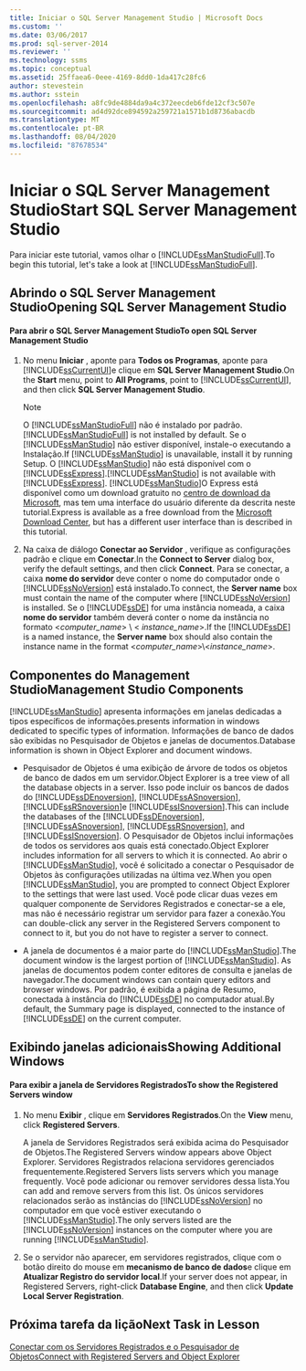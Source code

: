 ```yaml
---
title: Iniciar o SQL Server Management Studio | Microsoft Docs
ms.custom: ''
ms.date: 03/06/2017
ms.prod: sql-server-2014
ms.reviewer: ''
ms.technology: ssms
ms.topic: conceptual
ms.assetid: 25ffaea6-0eee-4169-8dd0-1da417c28fc6
author: stevestein
ms.author: sstein
ms.openlocfilehash: a8fc9de4884da9a4c372eecdeb6fde12cf3c507e
ms.sourcegitcommit: ad4d92dce894592a259721a1571b1d8736abacdb
ms.translationtype: MT
ms.contentlocale: pt-BR
ms.lasthandoff: 08/04/2020
ms.locfileid: "87678534"
---
```

# <a name="start-sql-server-management-studio"></a><span data-ttu-id="92f56-102">Iniciar o SQL Server Management Studio</span><span class="sxs-lookup"><span data-stu-id="92f56-102">Start SQL Server Management Studio</span></span>
  <span data-ttu-id="92f56-103">Para iniciar este tutorial, vamos olhar o [!INCLUDE[ssManStudioFull](../../includes/ssmanstudiofull-md.md)].</span><span class="sxs-lookup"><span data-stu-id="92f56-103">To begin this tutorial, let's take a look at [!INCLUDE[ssManStudioFull](../../includes/ssmanstudiofull-md.md)].</span></span>  
  
## <a name="opening-sql-server-management-studio"></a><span data-ttu-id="92f56-104">Abrindo o SQL Server Management Studio</span><span class="sxs-lookup"><span data-stu-id="92f56-104">Opening SQL Server Management Studio</span></span>  
  
#### <a name="to-open-sql-server-management-studio"></a><span data-ttu-id="92f56-105">Para abrir o SQL Server Management Studio</span><span class="sxs-lookup"><span data-stu-id="92f56-105">To open SQL Server Management Studio</span></span>  
  
1.  <span data-ttu-id="92f56-106">No menu **Iniciar** , aponte para **Todos os Programas**, aponte para [!INCLUDE[ssCurrentUI](../../includes/sscurrentui-md.md)]e clique em **SQL Server Management Studio**.</span><span class="sxs-lookup"><span data-stu-id="92f56-106">On the **Start** menu, point to **All Programs**, point to [!INCLUDE[ssCurrentUI](../../includes/sscurrentui-md.md)], and then click **SQL Server Management Studio**.</span></span>  
  
    > [!NOTE]  
    >  <span data-ttu-id="92f56-107">O [!INCLUDE[ssManStudioFull](../../includes/ssmanstudiofull-md.md)] não é instalado por padrão.</span><span class="sxs-lookup"><span data-stu-id="92f56-107">[!INCLUDE[ssManStudioFull](../../includes/ssmanstudiofull-md.md)] is not installed by default.</span></span> <span data-ttu-id="92f56-108">Se o [!INCLUDE[ssManStudio](../../includes/ssmanstudio-md.md)] não estiver disponível, instale-o executando a Instalação.</span><span class="sxs-lookup"><span data-stu-id="92f56-108">If [!INCLUDE[ssManStudio](../../includes/ssmanstudio-md.md)] is unavailable, install it by running Setup.</span></span> <span data-ttu-id="92f56-109">O [!INCLUDE[ssManStudio](../../includes/ssmanstudio-md.md)] não está disponível com o [!INCLUDE[ssExpress](../../includes/ssexpress-md.md)].</span><span class="sxs-lookup"><span data-stu-id="92f56-109">[!INCLUDE[ssManStudio](../../includes/ssmanstudio-md.md)] is not available with [!INCLUDE[ssExpress](../../includes/ssexpress-md.md)].</span></span> [!INCLUDE[ssManStudio](../../includes/ssmanstudio-md.md)]<span data-ttu-id="92f56-110">O Express está disponível como um download gratuito no [centro de download da Microsoft](https://www.microsoft.com/download/details.aspx?id=14630), mas tem uma interface do usuário diferente da descrita neste tutorial.</span><span class="sxs-lookup"><span data-stu-id="92f56-110">Express is available as a free download from the [Microsoft Download Center](https://www.microsoft.com/download/details.aspx?id=14630), but has a different user interface than is described in this tutorial.</span></span>  
  
2.  <span data-ttu-id="92f56-111">Na caixa de diálogo **Conectar ao Servidor** , verifique as configurações padrão e clique em **Conectar**.</span><span class="sxs-lookup"><span data-stu-id="92f56-111">In the **Connect to Server** dialog box, verify the default settings, and then click **Connect**.</span></span> <span data-ttu-id="92f56-112">Para se conectar, a caixa **nome do servidor** deve conter o nome do computador onde o [!INCLUDE[ssNoVersion](../../includes/ssnoversion-md.md)] está instalado.</span><span class="sxs-lookup"><span data-stu-id="92f56-112">To connect, the **Server name** box must contain the name of the computer where [!INCLUDE[ssNoVersion](../../includes/ssnoversion-md.md)] is installed.</span></span> <span data-ttu-id="92f56-113">Se o [!INCLUDE[ssDE](../../includes/ssde-md.md)] for uma instância nomeada, a caixa **nome do servidor** também deverá conter o nome da instância no formato \<*computer_name*> \\ < *instance_name*>.</span><span class="sxs-lookup"><span data-stu-id="92f56-113">If the [!INCLUDE[ssDE](../../includes/ssde-md.md)] is a named instance, the **Server name** box should also contain the instance name in the format \<*computer_name*>\\<*instance_name*>.</span></span>  
  
## <a name="management-studio-components"></a><span data-ttu-id="92f56-114">Componentes do Management Studio</span><span class="sxs-lookup"><span data-stu-id="92f56-114">Management Studio Components</span></span>  
 [!INCLUDE[ssManStudio](../../includes/ssmanstudio-md.md)] <span data-ttu-id="92f56-115">apresenta informações em janelas dedicadas a tipos específicos de informações.</span><span class="sxs-lookup"><span data-stu-id="92f56-115">presents information in windows dedicated to specific types of information.</span></span> <span data-ttu-id="92f56-116">Informações de banco de dados são exibidas no Pesquisador de Objetos e janelas de documentos.</span><span class="sxs-lookup"><span data-stu-id="92f56-116">Database information is shown in Object Explorer and document windows.</span></span>  
  
-   <span data-ttu-id="92f56-117">Pesquisador de Objetos é uma exibição de árvore de todos os objetos de banco de dados em um servidor.</span><span class="sxs-lookup"><span data-stu-id="92f56-117">Object Explorer is a tree view of all the database objects in a server.</span></span> <span data-ttu-id="92f56-118">Isso pode incluir os bancos de dados do [!INCLUDE[ssDEnoversion](../../includes/ssdenoversion-md.md)], [!INCLUDE[ssASnoversion](../../includes/ssasnoversion-md.md)], [!INCLUDE[ssRSnoversion](../../includes/ssrsnoversion-md.md)]e [!INCLUDE[ssISnoversion](../../includes/ssisnoversion-md.md)].</span><span class="sxs-lookup"><span data-stu-id="92f56-118">This can include the databases of the [!INCLUDE[ssDEnoversion](../../includes/ssdenoversion-md.md)], [!INCLUDE[ssASnoversion](../../includes/ssasnoversion-md.md)], [!INCLUDE[ssRSnoversion](../../includes/ssrsnoversion-md.md)], and [!INCLUDE[ssISnoversion](../../includes/ssisnoversion-md.md)].</span></span> <span data-ttu-id="92f56-119">O Pesquisador de Objetos inclui informações de todos os servidores aos quais está conectado.</span><span class="sxs-lookup"><span data-stu-id="92f56-119">Object Explorer includes information for all servers to which it is connected.</span></span> <span data-ttu-id="92f56-120">Ao abrir o [!INCLUDE[ssManStudio](../../includes/ssmanstudio-md.md)], você é solicitado a conectar o Pesquisador de Objetos às configurações utilizadas na última vez.</span><span class="sxs-lookup"><span data-stu-id="92f56-120">When you open [!INCLUDE[ssManStudio](../../includes/ssmanstudio-md.md)], you are prompted to connect Object Explorer to the settings that were last used.</span></span> <span data-ttu-id="92f56-121">Você pode clicar duas vezes em qualquer componente de Servidores Registrados e conectar-se a ele, mas não é necessário registrar um servidor para fazer a conexão.</span><span class="sxs-lookup"><span data-stu-id="92f56-121">You can double-click any server in the Registered Servers component to connect to it, but you do not have to register a server to connect.</span></span>  
  
-   <span data-ttu-id="92f56-122">A janela de documentos é a maior parte do [!INCLUDE[ssManStudio](../../includes/ssmanstudio-md.md)].</span><span class="sxs-lookup"><span data-stu-id="92f56-122">The document window is the largest portion of [!INCLUDE[ssManStudio](../../includes/ssmanstudio-md.md)].</span></span> <span data-ttu-id="92f56-123">As janelas de documentos podem conter editores de consulta e janelas de navegador.</span><span class="sxs-lookup"><span data-stu-id="92f56-123">The document windows can contain query editors and browser windows.</span></span> <span data-ttu-id="92f56-124">Por padrão, é exibida a página de Resumo, conectada à instância do [!INCLUDE[ssDE](../../includes/ssde-md.md)] no computador atual.</span><span class="sxs-lookup"><span data-stu-id="92f56-124">By default, the Summary page is displayed, connected to the instance of [!INCLUDE[ssDE](../../includes/ssde-md.md)] on the current computer.</span></span>  
  
## <a name="showing-additional-windows"></a><span data-ttu-id="92f56-125">Exibindo janelas adicionais</span><span class="sxs-lookup"><span data-stu-id="92f56-125">Showing Additional Windows</span></span>  
  
#### <a name="to-show-the-registered-servers-window"></a><span data-ttu-id="92f56-126">Para exibir a janela de Servidores Registrados</span><span class="sxs-lookup"><span data-stu-id="92f56-126">To show the Registered Servers window</span></span>  
  
1.  <span data-ttu-id="92f56-127">No menu **Exibir** , clique em **Servidores Registrados**.</span><span class="sxs-lookup"><span data-stu-id="92f56-127">On the **View** menu, click **Registered Servers**.</span></span>  
  
     <span data-ttu-id="92f56-128">A janela de Servidores Registrados será exibida acima do Pesquisador de Objetos.</span><span class="sxs-lookup"><span data-stu-id="92f56-128">The Registered Servers window appears above Object Explorer.</span></span> <span data-ttu-id="92f56-129">Servidores Registrados relaciona servidores gerenciados frequentemente.</span><span class="sxs-lookup"><span data-stu-id="92f56-129">Registered Servers lists servers which you manage frequently.</span></span> <span data-ttu-id="92f56-130">Você pode adicionar ou remover servidores dessa lista.</span><span class="sxs-lookup"><span data-stu-id="92f56-130">You can add and remove servers from this list.</span></span> <span data-ttu-id="92f56-131">Os únicos servidores relacionados serão as instâncias do [!INCLUDE[ssNoVersion](../../includes/ssnoversion-md.md)] no computador em que você estiver executando o [!INCLUDE[ssManStudio](../../includes/ssmanstudio-md.md)].</span><span class="sxs-lookup"><span data-stu-id="92f56-131">The only servers listed are the [!INCLUDE[ssNoVersion](../../includes/ssnoversion-md.md)] instances on the computer where you are running [!INCLUDE[ssManStudio](../../includes/ssmanstudio-md.md)].</span></span>  
  
2.  <span data-ttu-id="92f56-132">Se o servidor não aparecer, em servidores registrados, clique com o botão direito do mouse em **mecanismo de banco de dados**e clique em **Atualizar Registro do servidor local**.</span><span class="sxs-lookup"><span data-stu-id="92f56-132">If your server does not appear, in Registered Servers, right-click **Database Engine**, and then click **Update Local Server Registration**.</span></span>  
  
## <a name="next-task-in-lesson"></a><span data-ttu-id="92f56-133">Próxima tarefa da lição</span><span class="sxs-lookup"><span data-stu-id="92f56-133">Next Task in Lesson</span></span>  
 [<span data-ttu-id="92f56-134">Conectar com os Servidores Registrados e o Pesquisador de Objetos</span><span class="sxs-lookup"><span data-stu-id="92f56-134">Connect with Registered Servers and Object Explorer</span></span>](../object/object-explorer.md)  
  
  
